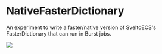 # NativeFasterDictionary
An experiment to write a faster/native version of SveltoECS's FasterDictionary that can run in Burst jobs.

<img src="https://i.imgur.com/nN2cr6E.png" target="_blank" />

